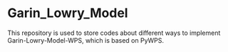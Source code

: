 # Garin_Lowry_Model
This repository is used to store codes about different ways to implement Garin-Lowry-Model-WPS, which is based on PyWPS. 
